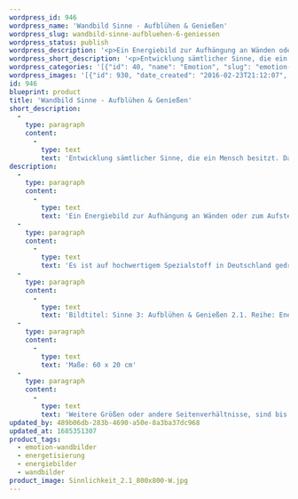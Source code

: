```yaml
---
wordpress_id: 946
wordpress_name: 'Wandbild Sinne - Aufblühen & Genießen'
wordpress_slug: wandbild-sinne-aufbluehen-6-geniessen
wordpress_status: publish
wordpress_description: '<p>Ein Energiebild zur Aufhängung an Wänden oder zum Aufstellen im Raum mit einem aktivierbaren Informationsfeld zu: Mit allen Sinnen leben - wahrhaftiges Genießen - Liebe in Achtsamkeit: Entwicklung sämtlicher Sinne, die ein Mensch besitzt. Wahrnehmung über alle Sinne und den Genuss, der hieraus erwächst. Dieses Genießen all dessen, was das eigene Leben ist, basiert hier auf einer Haltung der Liebe und Achtsamkeit für sich und für andere. So ist gewährleistet, dass der eigene Genuss das Genießen der Mitmenschen nicht tangiert oder dieses sogar fördert. Genuss kann sich gegebenfalls auf ganz neue Art ergeben.</p><p>Es ist auf hochwertigem Spezialstoff in Deutschland gedruckt und sorgfältig in Handarbeit auf Holzkeilrahmen aufgezogen. Laut Herstellerangaben ist der farbintensive Druck 70 Jahre lichtecht, waschbar und in einem umweltorientierten Verfahren hergestellt. Der Oberstoff ist mit einer Spezialbeschichtung unterfüttert, so dass, bei Aufhängung an der Wand, der rückseitige Holzrahmen auch bei hellen Farben unsichtbar ist.</p><p>Bildtitel: Sinne 3: Aufblühen &amp; Genießen 2.1. Reihe: Energetisierung</p><p>Maße: 60 x 20 cm</p><p>Weitere Größen oder andere Seitenverhältnisse, sind bis 200 cm individuell für Sie innerhalb weniger Tage herstellbar. Bitte kontaktieren Sie uns hierfür unter <a href="mailto:info@elvedenverlag.de">info@elvedenverlag.de</a>.e</p><p><a href="https://my.feenbaum.de/anwendung-energie-wandbilder/">Anwendungshinweise</a>      <a href="https://my.feenbaum.de/produktinformation-wandbilder/">Produktinformationen</a></p>'
wordpress_short_description: '<p>Entwicklung sämtlicher Sinne, die ein Mensch besitzt. Das Leben mit allen Sinnen genießen</p>'
wordpress_categories: '[{"id": 40, "name": "Emotion", "slug": "emotion-wandbilder"}, {"id": 25, "name": "Energetisierung", "slug": "energetisierung"}, {"id": 22, "name": "Energiebilder", "slug": "energiebilder"}, {"id": 24, "name": "Wandbilder", "slug": "wandbilder"}]'
wordpress_images: '[{"id": 930, "date_created": "2016-02-23T21:12:07", "date_created_gmt": "2016-02-23T19:12:07", "date_modified": "2016-02-23T21:12:07", "date_modified_gmt": "2016-02-23T19:12:07", "src": "https://my.feenbaum.de/wp-content/uploads/2016/02/Sinnlichkeit_2.1_800x800-W.jpg", "name": "Sinnlichkeit_2.1_800x800-W", "alt": ""}]'
id: 946
blueprint: product
title: 'Wandbild Sinne - Aufblühen & Genießen'
short_description:
  -
    type: paragraph
    content:
      -
        type: text
        text: 'Entwicklung sämtlicher Sinne, die ein Mensch besitzt. Das Leben mit allen Sinnen genießen'
description:
  -
    type: paragraph
    content:
      -
        type: text
        text: 'Ein Energiebild zur Aufhängung an Wänden oder zum Aufstellen im Raum mit einem aktivierbaren Informationsfeld zu: Mit allen Sinnen leben - wahrhaftiges Genießen - Liebe in Achtsamkeit: Entwicklung sämtlicher Sinne, die ein Mensch besitzt. Wahrnehmung über alle Sinne und den Genuss, der hieraus erwächst. Dieses Genießen all dessen, was das eigene Leben ist, basiert hier auf einer Haltung der Liebe und Achtsamkeit für sich und für andere. So ist gewährleistet, dass der eigene Genuss das Genießen der Mitmenschen nicht tangiert oder dieses sogar fördert. Genuss kann sich gegebenfalls auf ganz neue Art ergeben.'
  -
    type: paragraph
    content:
      -
        type: text
        text: 'Es ist auf hochwertigem Spezialstoff in Deutschland gedruckt und sorgfältig in Handarbeit auf Holzkeilrahmen aufgezogen. Laut Herstellerangaben ist der farbintensive Druck 70 Jahre lichtecht, waschbar und in einem umweltorientierten Verfahren hergestellt. Der Oberstoff ist mit einer Spezialbeschichtung unterfüttert, so dass, bei Aufhängung an der Wand, der rückseitige Holzrahmen auch bei hellen Farben unsichtbar ist.'
  -
    type: paragraph
    content:
      -
        type: text
        text: 'Bildtitel: Sinne 3: Aufblühen & Genießen 2.1. Reihe: Energetisierung'
  -
    type: paragraph
    content:
      -
        type: text
        text: 'Maße: 60 x 20 cm'
  -
    type: paragraph
    content:
      -
        type: text
        text: 'Weitere Größen oder andere Seitenverhältnisse, sind bis 200 cm individuell für Sie innerhalb weniger Tage herstellbar. Bitte kontaktieren Sie uns hierfür unter info@elvedenverlag.de.e'
updated_by: 489b06db-283b-4690-a50e-8a3ba37dc968
updated_at: 1685351307
product_tags:
  - emotion-wandbilder
  - energetisierung
  - energiebilder
  - wandbilder
product_image: Sinnlichkeit_2.1_800x800-W.jpg
---
```

